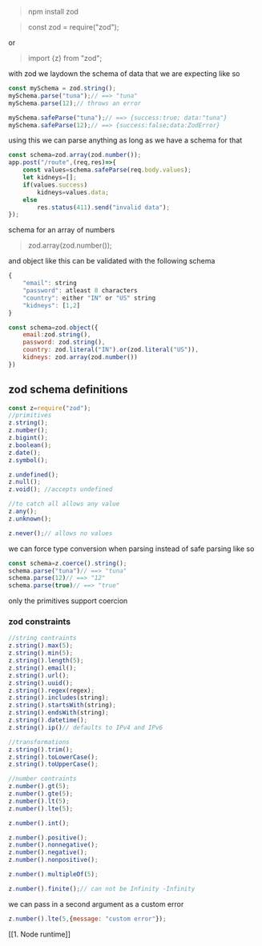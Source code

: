 > npm install zod

> const zod = require("zod");

or
> import {z} from "zod";

with zod we laydown the schema of data that we are expecting like so
```js
const mySchema = zod.string();
mySchema.parse("tuna");// ==> "tuna"
mySchema.parse(12);// throws an error

mySchema.safeParse("tuna");// ==> {success:true; data:"tuna"}
mySchema.safeParse(12);// ==> {success:false;data:ZodError}
```

using this we can parse anything as long as we have a schema for that
```js
const schema=zod.array(zod.number());
app.post("/route",(req,res)=>{
	const values=schema.safeParse(req.body.values);
	let kidneys=[];
	if(values.success)
		kidneys=values.data;
	else 
		res.status(411).send("invalid data");
});
```

schema for an array of numbers 
> zod.array(zod.number());

and object like this can be validated with the following schema
```js
{
	"email": string
	"password": atleast 8 characters
	"country": either "IN" or "US" string
	"kidneys": [1,2]
}
```

```js
const schema=zod.object({
	email:zod.string(),
	password: zod.string(),
	country: zod.literal("IN").or(zod.literal("US")),
	kidneys: zod.array(zod.number())
})
```

## zod schema definitions
```js
const z=require("zod");
//primitives
z.string();
z.number();
z.bigint();
z.boolean();
z.date();
z.symbol();

z.undefined();
z.null();
z.void(); //accepts undefined

//to catch all allows any value
z.any();
z.unknown();

z.never();// allows no values
```

we can force type conversion when parsing instead of safe parsing like so
```js
const schema=z.coerce().string();
schema.parse("tuna")// ==> "tuna"
schema.parse(12)// ==> "12"
schema.parse(true)// ==> "true"
```
only the primitives support coercion

### zod constraints
```js
//string contraints
z.string().max(5);
z.string().min(5);
z.string().length(5);
z.string().email();
z.string().url();
z.string().uuid();
z.string().regex(regex);
z.string().includes(string);
z.string().startsWith(string);
z.string().endsWith(string);
z.string().datetime();
z.string().ip()// defaults to IPv4 and IPv6

//transformations
z.string().trim();
z.string().toLowerCase();
z.string().toUpperCase();

//number contraints
z.number().gt(5);
z.number().gte(5);
z.number().lt(5);
z.number().lte(5);

z.number().int();

z.number().positive();
z.number().nonnegative();
z.number().negative();
z.number().nonpositive();

z.number().multipleOf(5);

z.number().finite();// can not be Infinity -Infinity
```

we can pass in a second argument as a custom error
```js
z.number().lte(5,{message: "custom error"});
```


[[1. Node runtime]]